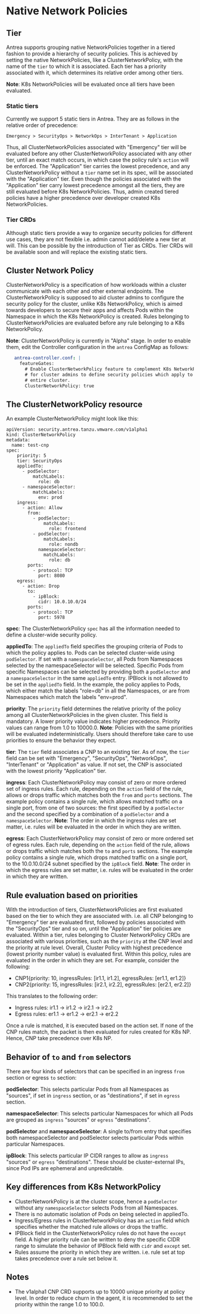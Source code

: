 # Native Network Policies

## Tier

Antrea supports grouping native NetworkPolicies together in a tiered fashion
to provide a hierarchy of security policies. This is achieved by setting the
native NetworkPolicies, like a ClusterNetworkPolicy, with the name of the
`tier` to which it is associated. Each tier has a priority associated with it,
which determines its relative order among other tiers.

**Note**: K8s NetworkPolicies will be evaluated once all tiers have been evaluated.

### Static tiers

Currently we support 5 static tiers in Antrea. They are as follows in the
relative order of precedence:

    Emergency > SecurityOps > NetworkOps > InterTenant > Application  
Thus, all ClusterNetworkPolicies associated with "Emergency" tier will be
evaluated before any other ClusterNetworkPolicy associated with any other tier,
until an exact match occurs, in which case the policy rule's `action` will be
enforced. The "Application" tier carries the lowest precedence, and any
ClusterNetworkPolicy without a `tier` name set in its spec, will be
associated with the "Application" tier. Even though the policies associated
with the "Application" tier carry lowest precedence amongst all the tiers,
they are still evaluated before K8s NetworkPolicies. Thus, admin created tiered
policies have a higher precedence over developer created K8s NetworkPolicies.


### Tier CRDs

Although static tiers provide a way to organize security policies for different
use cases, they are not flexible i.e. admin cannot add/delete a new tier at
will. This can be possible by the introduction of Tier as CRDs. Tier CRDs will
be available soon and will replace the existing static tiers.

## Cluster Network Policy

ClusterNetworkPolicy is a specification of how workloads within a cluster
communicate with each other and other external endpoints.
The ClusterNetworkPolicy is supposed to aid cluster admins to configure
the security policy for the cluster, unlike K8s NetworkPolicy, which is
aimed towards developers to secure their apps and affects Pods within the
Namespace in which the K8s NetworkPolicy is created.
Rules belonging to ClusterNetworkPolicies are evaluated before any rule
belonging to a K8s NetworkPolicy.

**Note**: ClusterNetworkPolicy is currently in "Alpha" stage. In order to
enable them, edit the Controller configuration in the `antrea` ConfigMap
as follows:
```yaml
   antrea-controller.conf: |
     featureGates:
       # Enable ClusterNetworkPolicy feature to complement K8s NetworkPolicy
       # for cluster admins to define security policies which apply to the
       # entire cluster.
       ClusterNetworkPolicy: true
```

## The ClusterNetworkPolicy resource

An example ClusterNetworkPolicy might look like this:
```
apiVersion: security.antrea.tanzu.vmware.com/v1alpha1
kind: ClusterNetworkPolicy
metadata:
  name: test-cnp
spec:
    priority: 5
    tier: SecurityOps
    appliedTo:
      - podSelector:
          matchLabels:
            role: db
      - namespaceSelector:
          matchLabels:
            env: prod
    ingress:
      - action: Allow
        from:
          - podSelector:
              matchLabels:
                role: frontend
          - podSelector:
              matchLabels:
                role: nondb
            namespaceSelector:
              matchLabels:
                role: db
        ports:
          - protocol: TCP
            port: 8080
    egress:
      - action: Drop
        to:
          - ipBlock:
            cidr: 10.0.10.0/24
        ports:
          - protocol: TCP
            port: 5978
```

**spec**: The ClusterNetworkPolicy `spec` has all the information needed to
define a cluster-wide security policy.

**appliedTo**: The `appliedTo` field specifies the grouping criteria of Pods to
which the policy applies to. Pods can be selected cluster-wide using
`podSelector`. If set with a `namespaceSelector`, all Pods from Namespaces
selected by the namespaceSelector will be selected. Specific Pods from
specific Namespaces can be selected by providing both a `podSelector` and a
`namespaceSelector` in the same `appliedTo` entry.
IPBlock is not allowed to be set in the `appliedTo` field.
In the example, the policy applies to Pods, which either match the labels
"role=db" in all the Namespaces, or are from Namespaces which match the
labels "env=prod".

**priority**: The `priority` field determines the relative priority of the policy
among all ClusterNetworkPolicies in the given cluster. This field is mandatory.
A lower priority value indicates higher precedence. Priority values can range
from 1.0 to 10000.0.
**Note**: Policies with the same priorities will be evaluated
indeterministically. Users should therefore take care to use priorities to
ensure the behavior they expect.

**tier**: The `tier` field associates a CNP to an existing tier. As of now, the
`tier` field can be set with "Emergency", "SecurityOps", "NetworkOps",
"InterTenant" or "Application" as value. If not set, the CNP is associated with
the lowest priority "Application" tier.

**ingress**: Each ClusterNetworkPolicy may consist of zero or more ordered
set of ingress rules. Each rule, depending on the `action` field of the rule,
allows or drops traffic which matches both the `from` and `ports` sections.
The example policy contains a single rule, which allows matched traffic on a
single port, from one of two sources: the first specified by a `podSelector`
and the second specified by a combination of a `podSelector` and a
`namespaceSelector`.
**Note**: The order in which the ingress rules are set matter, i.e. rules will be
evaluated in the order in which they are written.

**egress**: Each ClusterNetworkPolicy may consist of zero or more ordered set of
egress rules. Each rule, depending on the `action` field of the rule, allows
or drops traffic which matches both the `to` and `ports` sections. The example
policy contains a single rule, which drops matched traffic on a single port,
to the 10.0.10.0/24 subnet specified by the `ipBlock` field.
**Note**: The order in which the egress rules are set matter, i.e. rules will be
evaluated in the order in which they are written.

## Rule evaluation based on priorities

With the introduction of tiers, ClusterNetworkPolicies are first evaluated
based on the tier to which they are associated with. i.e. all CNP belonging
to "Emergency" tier are evaluated first, followed by policies associated with
the "SecurityOps" tier and so on, until the "Application" tier policies are
evaluated. Within a tier, rules belonging to Cluster NetworkPolicy CRDs are
associated with various priorities, such as the `priority` at the CNP level and
the priority at rule level. Overall, Cluster Policy with highest precedence
(lowest priority number value) is evaluated first. Within this policy, rules
are evaluated in the order in which they are set. For example, consider the
following:

- CNP1{priority: 10, ingressRules: [ir1.1, ir1.2], egressRules: [er1.1, er1.2]}
- CNP2{priority: 15, ingressRules: [ir2.1, ir2.2], egressRules: [er2.1, er2.2]}

This translates to the following order:
- Ingress rules: ir1.1 -> ir1.2 -> ir2.1 -> ir2.2
- Egress rules: er1.1 -> er1.2 -> er2.1 -> er2.2

Once a rule is matched, it is executed based on the action set. If none of the
CNP rules match, the packet is then evaluated for rules created for K8s NP.
Hence, CNP take precedence over K8s NP.

## Behavior of `to` and `from` selectors

There are four kinds of selectors that can be specified in an ingress `from`
section or egress `to` section:

**podSelector**: This selects particular Pods from all Namespaces as "sources",
if set in `ingress` section, or as "destinations", if set in `egress` section.

**namespaceSelector**: This selects particular Namespaces for which all Pods are
grouped as `ingress` "sources" or `egress` "destinations".

**podSelector** and **namespaceSelector**:  A single to/from entry that specifies
both namespaceSelector and podSelector selects particular Pods within
particular Namespaces. 

**ipBlock**: This selects particular IP CIDR ranges to allow as `ingress` "sources"
or `egress` "destinations". These should be cluster-external IPs, since Pod IPs are
ephemeral and unpredictable.

## Key differences from K8s NetworkPolicy

- ClusterNetworkPolicy is at the cluster scope, hence a `podSelector` without any
  `namespaceSelector` selects Pods from all Namespaces.
- There is no automatic isolation of Pods on being selected in appliedTo.
- Ingress/Egress rules in ClusterNetworkPolicy has an `action` field which
  specifies whether the matched rule allows or drops the traffic.
- IPBlock field in the ClusterNetworkPolicy rules do not have the `except`
  field. A higher priority rule can be written to deny the specific CIDR range
  to simulate the behavior of IPBlock field with `cidr` and `except` set.
- Rules assume the priority in which they are written. i.e. rule set at top
  takes precedence over a rule set below it.

## Notes

- The v1alpha1 CNP CRD supports up to 10000 unique priority at policy level. In
  order to reduce churn in the agent, it is recommended to set the priority
  within the range 1.0 to 100.0.
